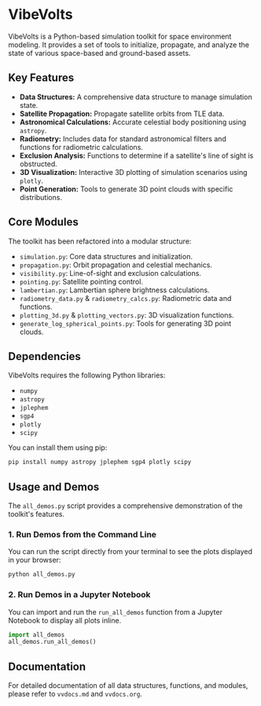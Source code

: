 # VibeVolts

VibeVolts is a Python-based simulation toolkit for space environment modeling. It provides a set of tools to initialize, propagate, and analyze the state of various space-based and ground-based assets.

## Key Features

*   **Data Structures:** A comprehensive data structure to manage simulation state.
*   **Satellite Propagation:** Propagate satellite orbits from TLE data.
*   **Astronomical Calculations:** Accurate celestial body positioning using `astropy`.
*   **Radiometry:** Includes data for standard astronomical filters and functions for radiometric calculations.
*   **Exclusion Analysis:** Functions to determine if a satellite's line of sight is obstructed.
*   **3D Visualization:** Interactive 3D plotting of simulation scenarios using `plotly`.
*   **Point Generation:** Tools to generate 3D point clouds with specific distributions.

## Core Modules

The toolkit has been refactored into a modular structure:

*   `simulation.py`: Core data structures and initialization.
*   `propagation.py`: Orbit propagation and celestial mechanics.
*   `visibility.py`: Line-of-sight and exclusion calculations.
*   `pointing.py`: Satellite pointing control.
*   `lambertian.py`: Lambertian sphere brightness calculations.
*   `radiometry_data.py` & `radiometry_calcs.py`: Radiometric data and functions.
*   `plotting_3d.py` & `plotting_vectors.py`: 3D visualization functions.
*   `generate_log_spherical_points.py`: Tools for generating 3D point clouds.

## Dependencies

VibeVolts requires the following Python libraries:

*   `numpy`
*   `astropy`
*   `jplephem`
*   `sgp4`
*   `plotly`
*   `scipy`

You can install them using pip:

```bash
pip install numpy astropy jplephem sgp4 plotly scipy
```

## Usage and Demos

The `all_demos.py` script provides a comprehensive demonstration of the toolkit's features.

### 1. Run Demos from the Command Line

You can run the script directly from your terminal to see the plots displayed in your browser:

```bash
python all_demos.py
```

### 2. Run Demos in a Jupyter Notebook

You can import and run the `run_all_demos` function from a Jupyter Notebook to display all plots inline.

```python
import all_demos
all_demos.run_all_demos()
```

## Documentation

For detailed documentation of all data structures, functions, and modules, please refer to `vvdocs.md` and `vvdocs.org`.
